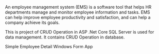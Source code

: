 <p>An employee management system (EMS) is a software tool that helps HR departments manage and monitor employee information and tasks. EMS can help improve employee productivity and satisfaction, and can help a company achieve its goals. </p>

<p>This is project of CRUD Operation in ASP .Net Core SQL Server is used for data management. It contains CRUD Operation in database.</p>

<p>Simple Employee Detail Windows Form App</p>

